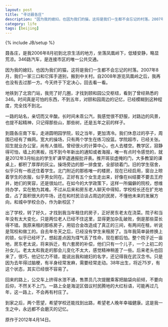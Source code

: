 ```yaml
---
layout: post
title: "寻访聂各庄"
description: "因为我的媳妇，也因为我们的猫，这将是我们一生都不会忘记的村落。2007年8月，我们一家三口和它挥手道别，搬到中关村。自2008年游览凤凰岭之后，我再也没有去过那一方。今天终于下定决心，回去看一看。"
category: life
tags: [beijing]
---
```

{% include JB/setup %}

聂各庄，是我2006年8月初到北京生活的地方，坐落凤凰岭下，低矮安静，略显荒凉。346路汽车，是连接市区的唯一公共交通。

因为我的媳妇，也因为我们的猫，这将是我们一生都不会忘记的村落。2007年8月，我们一家三口和它挥手道别，搬到中关村。自2008年游览凤凰岭之后，我再也没有去过那一方。今天终于下定决心，回去看一看。

地铁到了北宫门站，我兜了好几圈，才找到颐和园公交枢纽，看到了曾经熟悉的346。时间真是可怕的东西，不到五年，对颐和园周边的记忆，已经模糊到这种程度，完全找不到北。

一路的站名，亲切而又辛酸。长时间未乖公汽，我感觉很不舒服，对路边的风景，也提不起精神，只记得那些山，那些树，还是五年之前的样子。

到聂各庄南下车，走进圆明园学院，较之当年，更加清冷。我们休息过的亭子，周围已经有了蛛网。宽大的操场，只有两个学生在练习投篮。学院超市，已经关张。招生就业办公室，尚有人值班。曾经很火的计算中心，也人去楼空。教学区，寂静得可怕，墙上的黑板，找不到今年新出的通知或者海报，唯一有点时令感觉的，就是2012年3月帖出的学生旷课早退通报批评表。推开斑驳虚掩的门，大多教室的课桌上，都积了厚厚的灰尘。操场旁边的那一排食堂，全部锁着门。旧的学生宿舍，似乎只有一栋还住着学生。北门附近的那栋唯一的楼房，现在已经启用，窗台上晾着学生的衣服，似乎男女同在。正好有五个女生走出来，好像在纠结要不要去王府井，她们的笑容，还是很灿烂。在如今的大学政策下，这样一所偏僻的院校，想维持办学，实在勉为其难。不过从后来和房东老人聊天中得知，学校校长还在扩充地盘，占了面积很大的牛场，还在和村民洽谈占周边的民房，不懂他未来的发展方向，和城中学校合办，作为新校区？

出了学校，转了好久，才找到我当年租住的房子，正好房东老太在浇菜。院子和当年没有太大变化，只是两位老人已经不住这里，显得更加杂乱破败，倒是那些菜长得不错。我原来租的那栋房子，用铝合金改造成了真正的三间，有两间在租，听说是驾校和做工的。自去年冬天之后，已经没有学生来租房了。当年我简单装修换上的锁，似乎已经坏了。想起差点因为煤气丢了性命，现在都后怕。整个院子近一亩地，房东老太说，将来拆迁，有六套房的补偿，他们只有一个儿子，一个上初二的孙女儿。老太太和我走的那会儿变化不太大，感觉精神稍差了一些。后来老头也回来了，很巧，他记忆力不错，能说出我和媳妇的名字，还记得我在武汉念书。只是因为去年得过脑梗，有半身经常发麻，需要经常走动。38年出生，将近75岁，有这个状态，其实已经很不容易了。

回来的路上，公交车上挤得水泄不通，售票员几次提醒乘客把脑袋向前倾，不要向后仰，不然关不上门。一路上全是海淀区倡议村民腾地的大红标语，可能再过几年，这一路上，不会再有村庄了。

到家之后，两个愿望，希望学校还能找到出路，希望老人晚年幸福健康。这是我一生之中，永远都不会磨灭的记忆。

原作于2012年4月14日。
